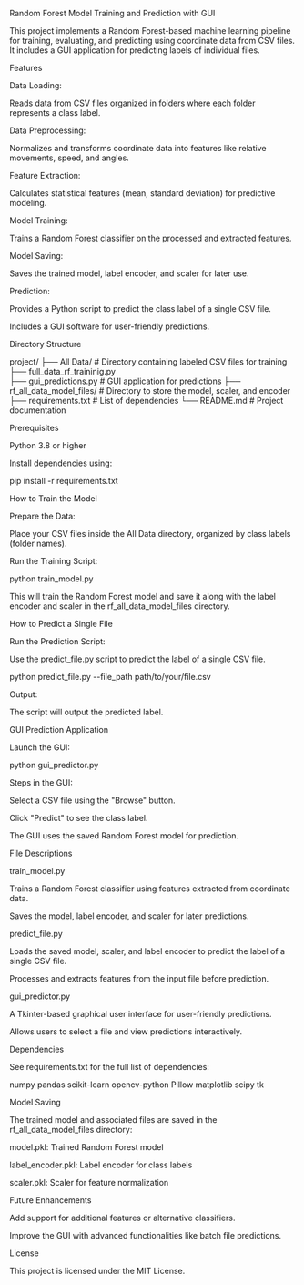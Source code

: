 Random Forest Model Training and Prediction with GUI

This project implements a Random Forest-based machine learning pipeline for training, evaluating, and predicting using coordinate data from CSV files. It includes a GUI application for predicting labels of individual files.

Features

Data Loading:

Reads data from CSV files organized in folders where each folder represents a class label.

Data Preprocessing:

Normalizes and transforms coordinate data into features like relative movements, speed, and angles.

Feature Extraction:

Calculates statistical features (mean, standard deviation) for predictive modeling.

Model Training:

Trains a Random Forest classifier on the processed and extracted features.

Model Saving:

Saves the trained model, label encoder, and scaler for later use.

Prediction:

Provides a Python script to predict the class label of a single CSV file.

Includes a GUI software for user-friendly predictions.

Directory Structure

project/
├── All Data/              # Directory containing labeled CSV files for training
├── full_data_rf_traininig.py    
├── gui_predictions.py    # GUI application for predictions
├── rf_all_data_model_files/  # Directory to store the model, scaler, and encoder
├── requirements.txt    # List of dependencies
└── README.md           # Project documentation

Prerequisites

Python 3.8 or higher

Install dependencies using:

pip install -r requirements.txt

How to Train the Model

Prepare the Data:

Place your CSV files inside the All Data directory, organized by class labels (folder names).

Run the Training Script:

python train_model.py

This will train the Random Forest model and save it along with the label encoder and scaler in the rf_all_data_model_files directory.

How to Predict a Single File

Run the Prediction Script:

Use the predict_file.py script to predict the label of a single CSV file.

python predict_file.py --file_path path/to/your/file.csv

Output:

The script will output the predicted label.

GUI Prediction Application

Launch the GUI:

python gui_predictor.py

Steps in the GUI:

Select a CSV file using the "Browse" button.

Click "Predict" to see the class label.

The GUI uses the saved Random Forest model for prediction.

File Descriptions

train_model.py

Trains a Random Forest classifier using features extracted from coordinate data.

Saves the model, label encoder, and scaler for later predictions.

predict_file.py

Loads the saved model, scaler, and label encoder to predict the label of a single CSV file.

Processes and extracts features from the input file before prediction.

gui_predictor.py

A Tkinter-based graphical user interface for user-friendly predictions.

Allows users to select a file and view predictions interactively.

Dependencies

See requirements.txt for the full list of dependencies:

numpy
pandas
scikit-learn
opencv-python
Pillow
matplotlib
scipy
tk

Model Saving

The trained model and associated files are saved in the rf_all_data_model_files directory:

model.pkl: Trained Random Forest model

label_encoder.pkl: Label encoder for class labels

scaler.pkl: Scaler for feature normalization

Future Enhancements

Add support for additional features or alternative classifiers.

Improve the GUI with advanced functionalities like batch file predictions.

License

This project is licensed under the MIT License.